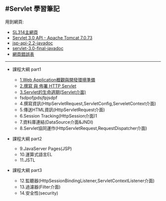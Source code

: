 #Servlet 學習筆記
---

用到網頁:

- [SL314主網頁](https://shps951023.github.io/SL314/)
- [Servlet 3.0 API - Apache Tomcat 7.0.73](https://tomcat.apache.org/tomcat-7.0-doc/servletapi/)
- [jsp-api-2.2-javadoc ](https://shps951023.github.io/SL314/apidoc/jsp-api-2.2-javadoc/index.html)
- [servlet-3.0-final-javadoc](https://shps951023.github.io/SL314/apidoc/servlet-3_0-final-javadoc/index.html)
- [網頁錯誤表](images/EF3Fyff.png)

---

- 課程大綱 part1
  - [1.Web Application概觀與開發環境準備](docs/CH01.md)
  - [2.撰寫 與 佈署 HTTP Servlet](docs/CH02,md)
  - [3.Servlet的生命週期(Servlet介面)](docs/CH03.md)
  - fsdpofjpdsjfpjsdpf
  - 4.撰寫資訊(HttpServletRequest,ServletConfig,ServeletContext介面)
  - 5.傳送HTML資訊(HttpServletRequest介面)
  - 6.Session Tracking(HttpSession介面)1
  - 7.資料庫連結(DataSource介面&JNDI)
  - 8.Servlet協同運作(HttpServletRequest,RequestDispatcher介面)


- 課程大綱 part2
  - 9.JavaServer Pages(JSP)
  - 10.運算式語言EL
  - 11.JSTL


- 課程大綱 part3
  - 12.監聽器(HttpSessionBindingListener,ServletContextListener介面)
  - 13.過濾器(Filter介面)
  - 14.安全性(security)
